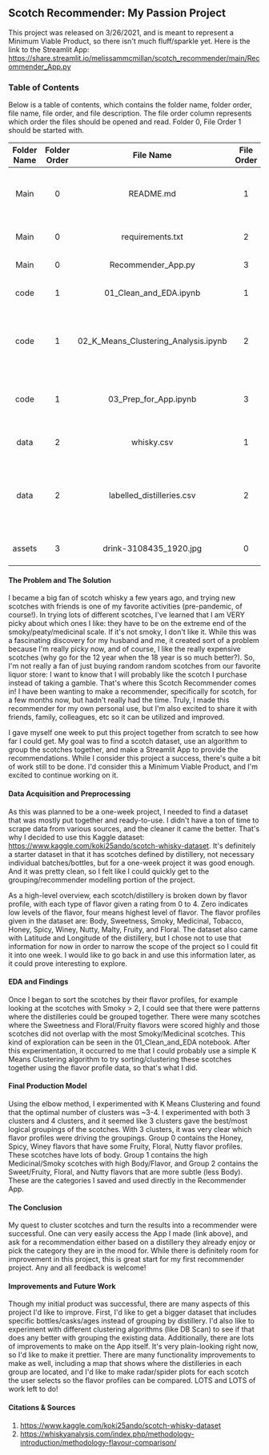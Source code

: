 ## Scotch Recommender: My Passion Project

This project was released on 3/26/2021, and is meant to represent a Minimum Viable Product, so there isn't much fluff/sparkle yet. Here is the link to the Streamlit App: https://share.streamlit.io/melissammcmillan/scotch_recommender/main/Recommender_App.py

### Table of Contents
Below is a table of contents, which contains the folder name, folder order, file name, file order, and file description. The file order column represents which order the files should be opened and read. Folder 0, File Order 1 should be started with.


**Folder Name**|**Folder Order**|**File Name**|**File Order**|**File Description**
:-----:|:-----:|:-----:|:-----:|:-----:
Main|0|README.md|1|The README file contains the executive summary and overview of the project as a whole.
Main|0|requirements.txt|2|These are the libraries with versions that go into the Streamlit App.
Main|0|Recommender_App.py|3|This is the code for my Streamlit App.
code|1|01_Clean_and_EDA.ipynb|1|In this notebook I clean the data and do some simple EDA.
code|1|02_K_Means_Clustering_Analysis.ipynb|2|In this notebook I experiment with clustering to find the "right" number of clusters for this dataset.
code|1|03_Prep_for_App.ipynb|3|This notebook contains some experimentation as prep for the Streamlit App.
data|2|whisky.csv|1|This is the raw dataset downloaded from Kaggle.
data|2|labelled_distilleries.csv|2|This is the raw dataset with labels added after the cluster analysis. This is the dataset used in the Recommender_App.py file.
assets|3|drink-3108435_1920.jpg|0|This is the image used for the background in the Streamlit App.


#### The Problem and The Solution
I became a big fan of scotch whisky a few years ago, and trying new scotches with friends is one of my favorite activities (pre-pandemic, of course!). In trying lots of different scotches, I've learned that I am VERY picky about which ones I like: they have to be on the extreme end of the smoky/peaty/medicinal scale. If it's not smoky, I don't like it. While this was a fascinating discovery for my husband and me, it created sort of a problem because I'm really picky now, and of course, I like the really expensive scotches (why go for the 12 year when the 18 year is so much better?). So, I'm not really a fan of just buying random random scotches from our favorite liquor store: I want to know that I will probably like the scotch I purchase instead of taking a gamble. That's where this Scotch Recommender comes in! I have been wanting to make a recommender, specifically for scotch, for a few months now, but hadn't really had the time. Truly, I made this recommender for my own personal use, but I'm also excited to share it with friends, family, colleagues, etc so it can be utilized and improved.

I gave myself one week to put this project together from scratch to see how far I could get. My goal was to find a scotch dataset, use an algorithm to group the scotches together, and make a Streamlit App to provide the recommendations. While I consider this project a success, there's quite a bit of work still to be done. I'd consider this a Minimum Viable Product, and I'm excited to continue working on it.


#### Data Acquisition and Preprocessing
As this was planned to be a one-week project, I needed to find a dataset that was mostly put together and ready-to-use. I didn't have a ton of time to scrape data from various sources, and the cleaner it came the better. That's why I decided to use this Kaggle dataset: https://www.kaggle.com/koki25ando/scotch-whisky-dataset. It's definitely a starter dataset in that it has scotches defined by distillery, not necessary individual batches/bottles, but for a one-week project it was good enough. And it was pretty clean, so I felt like I could quickly get to the grouping/recommender modelling portion of the project.

As a high-level overview, each scotch/distillery is broken down by flavor profile, with each type of flavor given a rating from 0 to 4. Zero indicates low levels of the flavor, four means highest level of flavor. The flavor profiles given in the dataset are: Body, Sweetness, Smoky, Medicinal, Tobacco, Honey, Spicy, Winey, Nutty, Malty, Fruity, and Floral. The dataset also came with Latitude and Longitude of the distillery, but I chose not to use that information for now in order to narrow the scope of the project so I could fit it into one week. I would like to go back in and use this information later, as it could prove interesting to explore.


#### EDA and Findings
Once I began to sort the scotches by their flavor profiles, for example looking at the scotches with Smoky > 2, I could see that there were patterns where the distilleries could be grouped together. There were many scotches where the Sweetness and Floral/Fruity flavors were scored highly and those scotches did not overlap with the most Smoky/Medicinal scotches. This kind of exploration can be seen in the 01_Clean_and_EDA notebook. After this experimentation, it occurred to me that I could probably use a simple K Means Clustering algorithm to try sorting/clustering these scotches together using the flavor profile data, so that's what I did.

#### Final Production Model
Using the elbow method, I experimented with K Means Clustering and found that the optimal number of clusters was ~3-4. I experimented with both 3 clusters and 4 clusters, and it seemed like 3 clusters gave the best/most logical groupings of the scotches. With 3 clusters, it was very clear which flavor profiles were driving the groupings. Group 0 contains the Honey, Spicy, Winey flavors that have some Fruity, Floral, Nutty flavor profiles. These scotches have lots of body. Group 1 contains the high Medicinal/Smoky scotches with high Body/Flavor, and Group 2 contains the Sweet/Fruity, Floral, and Nutty flavors that are more subtle (less Body). These are the categories I saved and used directly in the Recommender App.


#### The Conclusion
My quest to cluster scotches and turn the results into a recommender were successful. One can very easily access the App I made (link above), and ask for a recommendation either based on a distillery they already enjoy or pick the category they are in the mood for. While there is definitely room for improvement in this project, this is great start for my first recommender project. Any and all feedback is welcome!


#### Improvements and Future Work
Though my initial product was successful, there are many aspects of this project I'd like to improve. First, I'd like to get a bigger dataset that includes specific bottles/casks/ages instead of grouping by distillery. I'd also like to experiment with different clustering algorithms (like DB Scan) to see if that does any better with grouping the existing data. Additionally, there are lots of improvements to make on the App itself. It's very plain-looking right now, so I'd like to make it prettier. There are many functionality improvements to make as well, including a map that shows where the distilleries in each group are located, and I'd like to make radar/spider plots for each scotch the user selects so the flavor profiles can be compared. LOTS and LOTS of work left to do!


#### Citations & Sources
1. https://www.kaggle.com/koki25ando/scotch-whisky-dataset
2. https://whiskyanalysis.com/index.php/methodology-introduction/methodology-flavour-comparison/
